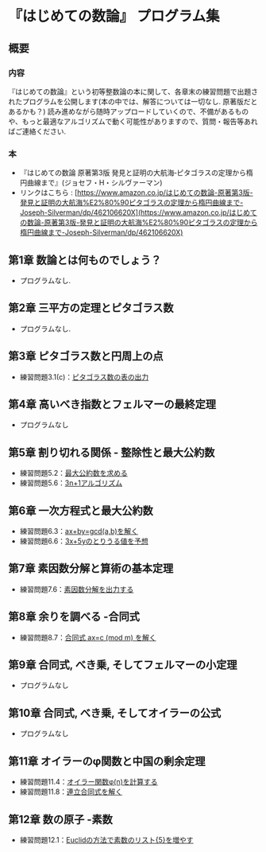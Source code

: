 # 『はじめての数論』 プログラム集
## 概要

### 内容

『はじめての数論』という初等整数論の本に関して、各章末の練習問題で出題されたプログラムを公開します(本の中では、解答については一切なし. 原著版だとあるかも？) 読み進めながら随時アップロードしていくので、不備があるものや、もっと最適なアルゴリズムで動く可能性がありますので、質問・報告等あればご連絡ください.
### 本

- 『はじめての数論 原著第3版 発見と証明の大航海‐ピタゴラスの定理から楕円曲線まで』(ジョセフ・H・シルヴァーマン)
- リンクはこちら : [https://www.amazon.co.jp/はじめての数論-原著第3版-発見と証明の大航海%E2%80%90ピタゴラスの定理から楕円曲線まで-Joseph-Silverman/dp/462106620X](https://www.amazon.co.jp/はじめての数論-原著第3版-発見と証明の大航海%E2%80%90ピタゴラスの定理から楕円曲線まで-Joseph-Silverman/dp/462106620X)


## 第1章 数論とは何ものでしょう？
- プログラムなし.

## 第2章 三平方の定理とピタゴラス数
- プログラムなし.


## 第3章 ピタゴラス数と円周上の点
- 練習問題3.1(c)：[ピタゴラス数の表の出力](ch03/pythagoras.py)


## 第4章 高いべき指数とフェルマーの最終定理
- プログラムなし


## 第5章 割り切れる関係 - 整除性と最大公約数
- 練習問題5.2：[最大公約数を求める](ch05/gcd.py)
- 練習問題5.6：[3n+1アルゴリズム](ch05/collatz_problem.py)



## 第6章 一次方程式と最大公約数
- 練習問題6.3：[ax+by=gcd(a,b)を解く](ch06/linear_eq.py)
- 練習問題6.6：[3x+5yのとりうる値を予想](ch06/list.py)


## 第7章 素因数分解と算術の基本定理
- 練習問題7.6：[素因数分解を出力する](ch07/factorization.py)


## 第8章 余りを調べる -合同式
- 練習問題8.7：[合同式 ax=c (mod m) を解く](ch08/solve_congruence.py)


## 第9章 合同式, べき乗, そしてフェルマーの小定理
- プログラムなし


## 第10章 合同式, べき乗, そしてオイラーの公式
- プログラムなし


## 第11章 オイラーのφ関数と中国の剰余定理
- 練習問題11.4：[オイラー関数φ(n)を計算する](ch11/Eulers_phi.py)
- 練習問題11.8：[連立合同式を解く](ch11/sim_congruence.py)


## 第12章 数の原子 -素数
- 練習問題12.1：[Euclidの方法で素数のリスト{5}を増やす](ch12/prime_list_Euclid.py)

